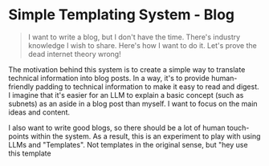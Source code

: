 # Simple Templating System - Blog

> I want to write a blog, but I don't have the time. There's industry knowledge I wish to share. Here's how I want to do it. Let's prove the dead internet theory wrong!

The motivation behind this system is to create a simple way to translate technical information into blog posts. In a way, it's to provide human-friendly padding to technical information to make it easy to read and digest. I imagine that it's easier for an LLM to explain a basic concept (such as subnets) as an aside in a blog post than myself. I want to focus on the main ideas and content.

I also want to write good blogs, so there should be a lot of human touch-points within the system. 
As a result, this is an experiment to play with using LLMs and "Templates". Not templates in the original sense, but "hey <LLM> use this template <template> to incorporate these points <points>" all within a single call. Hence the "Simple" part. This is representative of how I normally use LLMs.


## Getting Started

Run the following:

 - `git clone <this repo>`
 - `npm install`
 - `npm run start`

The start script simply runs `ts-node src/index.ts`.


## Usage

Follow the prompts - files will eb generated in the folders `completed` and `generated`.
You'll also want to provide an OpenRouter API key in `.env`:

```
# .env
OPENROUTER_API_KEY=YOUR_API_KEY_HERE
```

## Development

This repo is actively being worked on (probably). See `project-scope.md` for more information.

### Work List
- [ ] Provide interface for characters/voice
- [ ] Refine on root document, or have some sort of versioning system for documents. Could be part of the front matter templates.